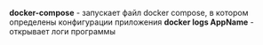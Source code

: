 **docker-compose** - запускает файл docker compose, в котором определены конфигурации приложения
**docker logs AppName** - открывает логи программы
